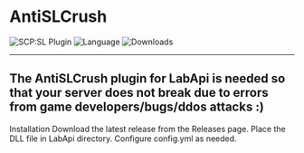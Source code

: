 # AntiSLCrush

![SCP:SL Plugin](https://img.shields.io/badge/SCP--SL%20Plugin-blue?style=for-the-badge)
![Language](https://img.shields.io/badge/Language-C%23-blueviolet?style=for-the-badge)
![Downloads](https://img.shields.io/github/downloads/angelseraphim/AntiSLCrush/total?label=Downloads&color=333333&style=for-the-badge)

---
The AntiSLCrush plugin for LabApi is needed so that your server does not break due to errors from game developers/bugs/ddos attacks :)
---

Installation
Download the latest release from the Releases page.
Place the DLL file in LabApi directory.
Configure config.yml as needed.
